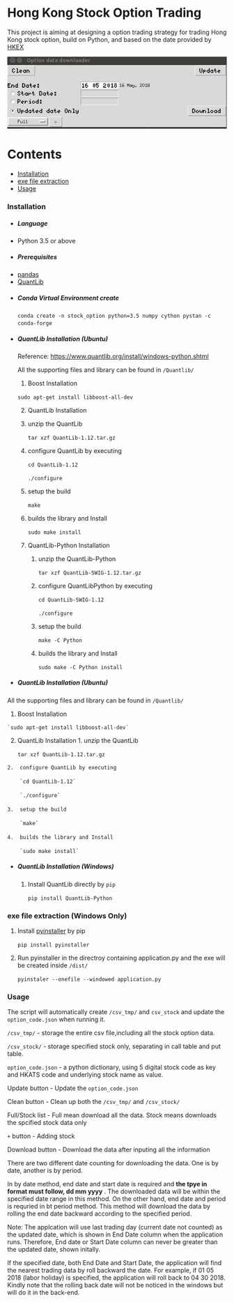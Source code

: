 # Hong Kong Stock Option Trading

This project is aiming at designing a option trading strategy for trading Hong Kong stock option, build on Python, and based on the date provided by [HKEX](http://www.hkex.com.hk/)

![](/example.png?raw=true)
# Contents
  - [Installation](https://github.com/cfcdavidchan/HK_option_trading#installation)
  - [exe file extraction](https://github.com/cfcdavidchan/HK_option_trading#exe-file-extraction-windows-only)
  - [Usage](https://github.com/cfcdavidchan/HK_option_trading#usage)

### Installation
* ##### Language
 - Python 3.5 or above
* ##### Prerequisites
 - [pandas](https://pandas.pydata.org/)
 - [QuantLib](http://www.quantlib.org/)

* ##### Conda Virtual Environment create
  `conda create -n stock_option python=3.5 numpy cython pystan -c conda-forge`

* ##### QuantLib Installation (Ubuntu)
  Reference: https://www.quantlib.org/install/windows-python.shtml

  All the supporting files and library can be found in `/Quantlib/`

  1. Boost Installation

    `sudo apt-get install libboost-all-dev`

  2. QuantLib Installation
    1.  unzip the QuantLib

        `tar xzf QuantLib-1.12.tar.gz`

    2.  configure QuantLib by executing

        `cd QuantLib-1.12`

        `./configure`

    3.  setup the build

        `make`

    4.  builds the library and Install

        `sudo make install`

  3. QuantLib-Python Installation

        1.  unzip the QuantLib-Python

            `tar xzf QuantLib-SWIG-1.12.tar.gz`

        2.  configure QuantLibPython by executing

            `cd QuantLib-SWIG-1.12`

            `./configure`

        3.  setup the build

            `make -C Python`

        4.  builds the library and Install

            `sudo make -C Python install`
* ##### QuantLib Installation (Ubuntu)
All the supporting files and library can be found in `/Quantlib/`

  1. Boost Installation

    `sudo apt-get install libboost-all-dev`

  2. QuantLib Installation
    1.  unzip the QuantLib

        `tar xzf QuantLib-1.12.tar.gz`

    2.  configure QuantLib by executing

        `cd QuantLib-1.12`

        `./configure`

    3.  setup the build

        `make`

    4.  builds the library and Install

        `sudo make install`


* ##### QuantLib Installation (Windows)

    1.  Install QuantLib directly by `pip`

        `pip install QuantLib-Python`

### exe file extraction (Windows Only)
  1. Install [pyinstaller](https://www.pyinstaller.org/) by pip

        `pip install pyinstaller`
  2. Run pyinstaller in the directroy containing application.py and the exe will be created inside `/dist/`

        `pyinstaler --onefile --windowed application.py`

### Usage
  The script will automatically create `/csv_tmp/` and `csv_stock` and update the `option_code.json` when running it.

  `/csv_tmp/` - storage the entire csv file,including all the stock option data.

  `/csv_stock/` - storage specified stock only, separating in call table and put table.

  `option_code.json` - a python dictionary, using 5 digital stock code as key and HKATS code and underlying stock name as value.

  Update button - Update the `option_code.json`

  Clean button - Clean up both the `/csv_tmp/` and `/csv_stock/`

  Full/Stock list - Full mean download all the data. Stock means downloads the spcified stock data only

  `+` button - Adding stock

  Download button - Download the data after inputing all the information


  There are two different date counting for downloading the data. One is by date, another is by period.

  In by date method, end date and start date is required and **the tpye in format must follow, dd mm yyyy** . The downloaded data will be within the specified date range in this method. On the other hand, end date and period is requried in bt period method. This method will download the data by rolling the end date backward according to the specified period.

  Note: The applcation will use last trading day (current date not counted) as the updated date, which is shown in End Date column when the application runs. Therefore, End date or Start Date column can never be greater than the updated date, shown initally.

  If the specified date, both End Date and Start Date, the application will find the nearest trading data by roll backward the date. For example, if 01 05 2018 (labor holiday) is specified, the application will roll back to 04 30 2018. Kindly note that the rolling back date will not be noticed in the windows but will do it in the back-end.
